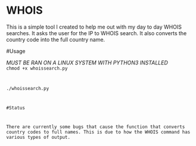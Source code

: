 # WHOIS
This is a simple tool I created to help me out with my day to day WHOIS searches. It asks the user for the IP to WHOIS search. It also converts the country code into the full country name.

#Usage

*MUST BE RAN ON A LINUX SYSTEM WITH PYTHON3 INSTALLED*
<code>
chmod +x whoissearch.py

./whoissearch.py

#Status

There are currently some bugs that cause the function that converts country codes to full names. This is due to how the WHOIS command has various types of output.
